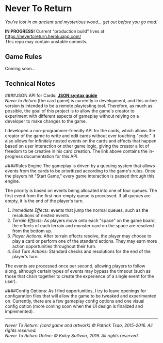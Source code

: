 # Never To Return
*You're lost in an ancient and mysterious wood... get out before you go mad!*

**IN PROGRESS!**
Current "production build" lives at https://nevertoreturn.herokuapp.com/  
This repo may contain unstable commits.

## Game Rules
Coming soon...

## Technical Notes
####JSON API for Cards: [**JSON syntax guide**](https://docs.google.com/document/d/1hS38KcjNmm6i4NQlNZo44gbabTOJXdh_yg72WQfPOSQ/edit?usp=sharing)  
*Never to Return* (the card game) is currently in development, and this online version is intended to be a remote playtesting tool. Therefore, as much as possible, the goal of this project is to allow the game's creator to experiment with different aspects of gameplay without relying on a developer to make changes to the game. 

I developed a non-programmer-friendly API for the cards, which allows the creator of the game to write and edit cards without ever touching "code." It also allows for infinitely nested events on the cards and effects that happen based on user interaction or other game logic, giving the creator a lot of freedom to be creative in his card creation. The link above contains the in-progress documentation for this API.


####Rules Engine
The gameplay is driven by a queuing system that allows events from the cards to be prioritized according to the game's rules. Once the players hit "Start Game," every game interaction is passed through this engine.

The priority is based on events being allocated into one of four queues. The first event from the first non-empty queue is processed. If all queues are empty, it is the end of the player's turn.

  1. *Immediate Effects:* events that jump the normal queues, such as the resolutions of nested events
  2. *Terrain Effects:* As players move onto each "space" on the game board, the effects of each terrain and monster card on the space are resolved from the bottom up. 
  3. *Player Actions:* After terrain effects resolve, the player may choose to play a card or perform one of the standard actions. They may earn more action opportunities throughout their turn.
  4. *End Turn Actions:* Standard checks and resolutions for the end of the player's turn.

The events are processed once per second, allowing players to follow along, although certain types of events may bypass the timeout (such as those that chain together to create the experience of a single event for the user).

####Config Options:
As I find opportunities, I try to leave openings for configuration files that will allow the game to be tweaked and experimented on. Currently, there are a few gameplay config options and one visual config option (more coming soon when the UI design is finalized and implemented).



---
*Never To Return: (card game and artwork) © Patrick Tsao, 2015-2016. All rights reserved.*  
*Never To Return Online: © Kaley Sullivan, 2016. All rights reserved.*




